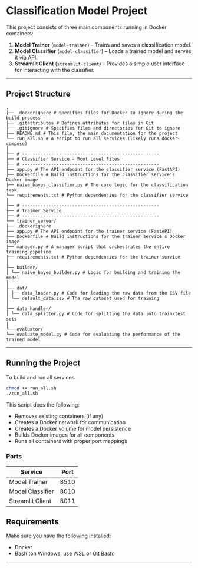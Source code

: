 # Classification Model Project

This project consists of three main components running in Docker containers:

1. **Model Trainer** (`model-trainer`) – Trains and saves a classification model.
2. **Model Classifier** (`model-classifier`) – Loads a trained model and serves it via API.
3. **Streamlit Client** (`streamlit-client`) – Provides a simple user interface for interacting with the classifier.

---

## Project Structure

```
.
├── .dockerignore # Specifies files for Docker to ignore during the build process
├── .gitattributes # Defines attributes for files in Git
├── .gitignore # Specifies files and directories for Git to ignore
├── README.md # This file, the main documentation for the project
└── run_all.sh # A script to run all services (likely runs docker-compose)
│
├── # ----------------------------------------------------
├── # Classifier Service - Root Level Files
├── # ----------------------------------------------------
├── app.py # The API endpoint for the classifier service (FastAPI)
├── Dockerfile # Build instructions for the classifier service's Docker image
├── naive_bayes_classifier.py # The core logic for the classification task
└── requirements.txt # Python dependencies for the classifier service
│
├── # ----------------------------------------------------
├── # Trainer Service
├── # ----------------------------------------------------
└── trainer_server/
├── .dockerignore
├── app.py # The API endpoint for the trainer service (FastAPI)
├── Dockerfile # Build instructions for the trainer service's Docker image
├── manager.py # A manager script that orchestrates the entire training pipeline
├── requirements.txt # Python dependencies for the trainer service
│
├── builder/
│ └── naive_bayes_builder.py # Logic for building and training the model
│
├── dat/
│ ├── data_loader.py # Code for loading the raw data from the CSV file
│ └── default_data.csv # The raw dataset used for training
│
├── data_handler/
│ └── data_splitter.py # Code for splitting the data into train/test sets
│
└── evaluator/
└── evaluate_model.py # Code for evaluating the performance of the trained model
```

---

## Running the Project

To build and run all services:

```bash
chmod +x run_all.sh
./run_all.sh
```

This script does the following:

- Removes existing containers (if any)
- Creates a Docker network for communication
- Creates a Docker volume for model persistence
- Builds Docker images for all components
- Runs all containers with proper port mappings

### Ports

| Service          | Port |
|------------------|------|
| Model Trainer    | 8510 |
| Model Classifier | 8010 |
| Streamlit Client | 8011 |



## Requirements

Make sure you have the following installed:

- Docker
- Bash (on Windows, use WSL or Git Bash)

---



